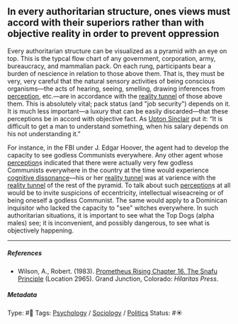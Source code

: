 ## In every authoritarian structure, ones views must accord with their superiors rather than with objective reality in order to prevent oppression

Every authoritarian structure can be visualized as a pyramid with an eye on top. This is the typcal flow chart of any government, corporation, army, bureaucracy, and mammalian pack. On each rung, participants bear a burden of nescience in relation to those above them. That is, they must be very, very careful that the natural sensory activities of being conscious organisms—the acts of hearing, seeing, smelling, drawing inferences from [perception](Perception.md), etc.—are in accordance with the [reality tunnel](Reality%20tunnel.md) of those above them. This is absolutely vital; pack status (and "job security") depends on it. It is much less important—a luxury that can be easily discarded—that these perceptions be in accord with objective fact. As [Upton Sinclair]() put it: “It is difficult to get a man to understand something, when his salary depends on his not understanding it.”

For instance, in the FBI under J. Edgar Hoover, the agent had to develop the capacity to see godless Communists everywhere. Any other agent whose [perception](Perception.md)s indicated that there were actually very few godless Communists everywhere in the country at the time would experience [cognitive dissonance](Cognitive%20dissonance.md)—his or her [reality tunnel](Reality%20tunnel.md) was at varience with the [reality tunnel](Reality%20tunnel.md) of the rest of the pyramid. To talk about such [perception](Perception.md)s at all would be to invite suspicions of eccentricity, intellectual wiseacreing or of being oneself a godless Communist. The same would apply to a Dominican inquisitor who lacked the capacity to "see" witches everywhere. In such authoritarian situations, it is important to see what the Top Dogs (alpha males) see; it is inconvenient, and possibly dangerous, to see what is objectively happening. 

---

##### References

* Wilson, A., Robert. (1983). [Prometheus Rising Chapter 16. The Snafu Principle](Prometheus%20Rising%20Chapter%2016.%20The%20Snafu%20Principle.md) (Location 2965). Grand Junction, Colorado: *Hilaritas Press*.

##### Metadata

Type: #🔴 
Tags: [Psychology](Psychology.md) / [Sociology](Sociology.md) / [Politics](Politics.md)
Status: #☀️ 
